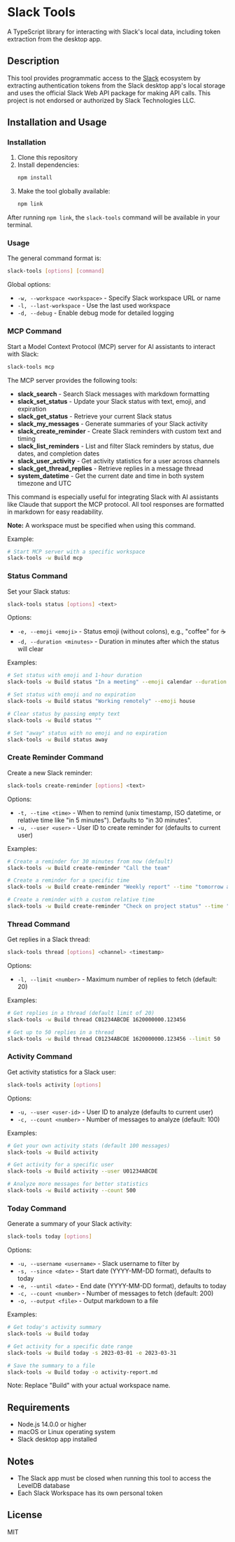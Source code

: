 # Slack Tools

A TypeScript library for interacting with Slack's local data, including token extraction from the desktop app.

## Description

This tool provides programmatic access to the [Slack](https://slack.com/) ecosystem by extracting authentication tokens from the Slack desktop app's local storage and uses the official Slack Web API package for making API calls. This project is not endorsed or authorized by Slack Technologies LLC.

## Installation and Usage

### Installation

1. Clone this repository
2. Install dependencies:
   ```bash
   npm install
   ```
3. Make the tool globally available:
   ```bash
   npm link
   ```

After running `npm link`, the `slack-tools` command will be available in your terminal.

### Usage

The general command format is:

```bash
slack-tools [options] [command]
```

Global options:
- `-w, --workspace <workspace>` - Specify Slack workspace URL or name
- `-l, --last-workspace` - Use the last used workspace
- `-d, --debug` - Enable debug mode for detailed logging

### MCP Command

Start a Model Context Protocol (MCP) server for AI assistants to interact with Slack:

```bash
slack-tools mcp
```

The MCP server provides the following tools:
- **slack_search** - Search Slack messages with markdown formatting
- **slack_set_status** - Update your Slack status with text, emoji, and expiration
- **slack_get_status** - Retrieve your current Slack status
- **slack_my_messages** - Generate summaries of your Slack activity
- **slack_create_reminder** - Create Slack reminders with custom text and timing
- **slack_list_reminders** - List and filter Slack reminders by status, due dates, and completion dates
- **slack_user_activity** - Get activity statistics for a user across channels
- **slack_get_thread_replies** - Retrieve replies in a message thread
- **system_datetime** - Get the current date and time in both system timezone and UTC

This command is especially useful for integrating Slack with AI assistants like Claude that support the MCP protocol. All tool responses are formatted in markdown for easy readability.

**Note:** A workspace must be specified when using this command.

Example:
```bash
# Start MCP server with a specific workspace
slack-tools -w Build mcp
```

### Status Command

Set your Slack status:

```bash
slack-tools status [options] <text>
```

Options:
- `-e, --emoji <emoji>` - Status emoji (without colons), e.g., "coffee" for :coffee:
- `-d, --duration <minutes>` - Duration in minutes after which the status will clear

Examples:
```bash
# Set status with emoji and 1-hour duration
slack-tools -w Build status "In a meeting" --emoji calendar --duration 60

# Set status with emoji and no expiration
slack-tools -w Build status "Working remotely" --emoji house

# Clear status by passing empty text
slack-tools -w Build status ""

# Set "away" status with no emoji and no expiration
slack-tools -w Build status away
```

### Create Reminder Command

Create a new Slack reminder:

```bash
slack-tools create-reminder [options] <text>
```

Options:
- `-t, --time <time>` - When to remind (unix timestamp, ISO datetime, or relative time like "in 5 minutes"). Defaults to "in 30 minutes".
- `-u, --user <user>` - User ID to create reminder for (defaults to current user)

Examples:
```bash
# Create a reminder for 30 minutes from now (default)
slack-tools -w Build create-reminder "Call the team"

# Create a reminder for a specific time
slack-tools -w Build create-reminder "Weekly report" --time "tomorrow at 9am"

# Create a reminder with a custom relative time
slack-tools -w Build create-reminder "Check on project status" --time "in 2 hours"
```

### Thread Command

Get replies in a Slack thread:

```bash
slack-tools thread [options] <channel> <timestamp>
```

Options:
- `-l, --limit <number>` - Maximum number of replies to fetch (default: 20)

Examples:
```bash
# Get replies in a thread (default limit of 20)
slack-tools -w Build thread C01234ABCDE 1620000000.123456

# Get up to 50 replies in a thread
slack-tools -w Build thread C01234ABCDE 1620000000.123456 --limit 50
```

### Activity Command

Get activity statistics for a Slack user:

```bash
slack-tools activity [options]
```

Options:
- `-u, --user <user-id>` - User ID to analyze (defaults to current user)
- `-c, --count <number>` - Number of messages to analyze (default: 100)

Examples:
```bash
# Get your own activity stats (default 100 messages)
slack-tools -w Build activity

# Get activity for a specific user
slack-tools -w Build activity --user U01234ABCDE

# Analyze more messages for better statistics
slack-tools -w Build activity --count 500
```

### Today Command

Generate a summary of your Slack activity:

```bash
slack-tools today [options]
```

Options:
- `-u, --username <username>` - Slack username to filter by
- `-s, --since <date>` - Start date (YYYY-MM-DD format), defaults to today
- `-e, --until <date>` - End date (YYYY-MM-DD format), defaults to today
- `-c, --count <number>` - Number of messages to fetch (default: 200)
- `-o, --output <file>` - Output markdown to a file

Examples:
```bash
# Get today's activity summary
slack-tools -w Build today

# Get activity for a specific date range
slack-tools -w Build today -s 2023-03-01 -e 2023-03-31

# Save the summary to a file
slack-tools -w Build today -o activity-report.md
```

Note: Replace "Build" with your actual workspace name.

## Requirements

- Node.js 14.0.0 or higher
- macOS or Linux operating system
- Slack desktop app installed

## Notes

- The Slack app must be closed when running this tool to access the LevelDB database
- Each Slack Workspace has its own personal token

## License

MIT
